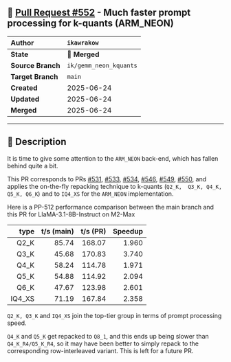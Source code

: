 ## 🔀 [Pull Request #552](https://github.com/ikawrakow/ik_llama.cpp/pull/552) - Much faster prompt processing for k-quants (ARM_NEON)

| **Author** | `ikawrakow` |
| :--- | :--- |
| **State** | 🔀 **Merged** |
| **Source Branch** | `ik/gemm_neon_kquants` |
| **Target Branch** | `main` |
| **Created** | 2025-06-24 |
| **Updated** | 2025-06-24 |
| **Merged** | 2025-06-24 |

---

## 📄 Description

It is time to give some attention to the `ARM_NEON` back-end, which has fallen behind quite a bit.

This PR corresponds to PRs [#531](https://github.com/ikawrakow/ik_llama.cpp/issues/531), [#533](https://github.com/ikawrakow/ik_llama.cpp/issues/533), [#534](https://github.com/ikawrakow/ik_llama.cpp/issues/534), [#546](https://github.com/ikawrakow/ik_llama.cpp/issues/546), [#549](https://github.com/ikawrakow/ik_llama.cpp/issues/549), [#550](https://github.com/ikawrakow/ik_llama.cpp/issues/550), and applies the on-the-fly repacking technique to k-quants (`Q2_K,  Q3_K, Q4_K, Q5_K, Q6_K`) and to `IQ4_XS` for the `ARM_NEON` implementation.

Here is a PP-512 performance comparison between the main branch and this PR for LlaMA-3.1-8B-Instruct on M2-Max

| type |  t/s (main) | t/s (PR) | Speedup |
| ---: | ---: | ---: | ---: |
| Q2_K | 85.74 | 168.07 | 1.960 |
| Q3_K | 45.68 | 170.83 | 3.740 |
| Q4_K | 58.24 | 114.78 | 1.971 |
| Q5_K | 54.88 | 114.92 | 2.094 |
| Q6_K | 47.67 | 123.98 | 2.601 |
| IQ4_XS | 71.19 | 167.84 | 2.358 |

`Q2_K, Q3_K` and `IQ4_XS` join the top-tier group in terms of prompt processing speed.

`Q4_K` and `Q5_K` get repacked to `Q8_1`, and this ends up being slower than `Q4_K_R4/Q5_K_R4`, so it may have been better to simply repack to the corresponding row-interleaved variant. This is left for a future PR.